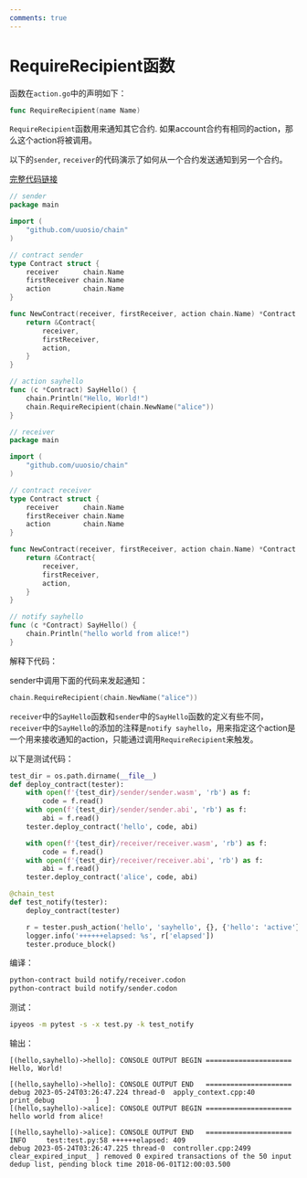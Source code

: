 ```yaml
---
comments: true
---
```


# RequireRecipient函数

函数在`action.go`中的声明如下：

```go
func RequireRecipient(name Name)
```

`RequireRecipient`函数用来通知其它合约. 如果account合约有相同的action，那么这个action将被调用。

以下的`sender`, `receiver`的代码演示了如何从一个合约发送通知到另一个合约。

[完整代码链接](https://github.com/learnforpractice/gscdk-book/tree/master/examples/notify)

```go
// sender
package main

import (
	"github.com/uuosio/chain"
)

// contract sender
type Contract struct {
	receiver      chain.Name
	firstReceiver chain.Name
	action        chain.Name
}

func NewContract(receiver, firstReceiver, action chain.Name) *Contract {
	return &Contract{
		receiver,
		firstReceiver,
		action,
	}
}

// action sayhello
func (c *Contract) SayHello() {
	chain.Println("Hello, World!")
	chain.RequireRecipient(chain.NewName("alice"))
}
```

```go
// receiver
package main

import (
	"github.com/uuosio/chain"
)

// contract receiver
type Contract struct {
	receiver      chain.Name
	firstReceiver chain.Name
	action        chain.Name
}

func NewContract(receiver, firstReceiver, action chain.Name) *Contract {
	return &Contract{
		receiver,
		firstReceiver,
		action,
	}
}

// notify sayhello
func (c *Contract) SayHello() {
	chain.Println("hello world from alice!")
}
```

解释下代码：

sender中调用下面的代码来发起通知：

```go
chain.RequireRecipient(chain.NewName("alice"))
```

`receiver`中的`SayHello`函数和`sender`中的`SayHello`函数的定义有些不同，`receiver`中的`SayHello`的添加的注释是`notify sayhello`，用来指定这个action是一个用来接收通知的action，只能通过调用`RequireRecipient`来触发。


以下是测试代码：

```python
test_dir = os.path.dirname(__file__)
def deploy_contract(tester):
    with open(f'{test_dir}/sender/sender.wasm', 'rb') as f:
        code = f.read()
    with open(f'{test_dir}/sender/sender.abi', 'rb') as f:
        abi = f.read()
    tester.deploy_contract('hello', code, abi)

    with open(f'{test_dir}/receiver/receiver.wasm', 'rb') as f:
        code = f.read()
    with open(f'{test_dir}/receiver/receiver.abi', 'rb') as f:
        abi = f.read()
    tester.deploy_contract('alice', code, abi)

@chain_test
def test_notify(tester):
    deploy_contract(tester)

    r = tester.push_action('hello', 'sayhello', {}, {'hello': 'active'})
    logger.info('++++++elapsed: %s', r['elapsed'])
    tester.produce_block()
```

编译：
```bash
python-contract build notify/receiver.codon
python-contract build notify/sender.codon
```

测试：

```bash
ipyeos -m pytest -s -x test.py -k test_notify
```

输出：

```
[(hello,sayhello)->hello]: CONSOLE OUTPUT BEGIN =====================
Hello, World!

[(hello,sayhello)->hello]: CONSOLE OUTPUT END   =====================
debug 2023-05-24T03:26:47.224 thread-0  apply_context.cpp:40          print_debug          ] 
[(hello,sayhello)->alice]: CONSOLE OUTPUT BEGIN =====================
hello world from alice!

[(hello,sayhello)->alice]: CONSOLE OUTPUT END   =====================
INFO     test:test.py:58 ++++++elapsed: 409
debug 2023-05-24T03:26:47.225 thread-0  controller.cpp:2499           clear_expired_input_ ] removed 0 expired transactions of the 50 input dedup list, pending block time 2018-06-01T12:00:03.500
```
